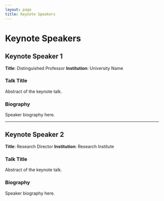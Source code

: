 ```yaml
---
layout: page
title: Keynote Speakers
---
```


# Keynote Speakers

## Keynote Speaker 1

**Title**: Distinguished Professor
**Institution**: University Name

### Talk Title
Abstract of the keynote talk.

### Biography
Speaker biography here.

---

## Keynote Speaker 2

**Title**: Research Director
**Institution**: Research Institute

### Talk Title
Abstract of the keynote talk.

### Biography
Speaker biography here.
